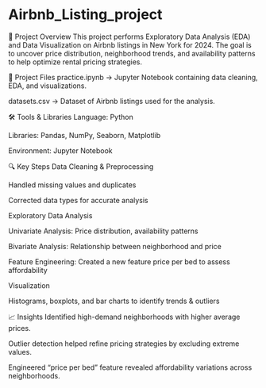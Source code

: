 # Airbnb_Listing_project
📌 Project Overview
This project performs Exploratory Data Analysis (EDA) and Data Visualization on Airbnb listings in New York for 2024. The goal is to uncover price distribution, neighborhood trends, and availability patterns to help optimize rental pricing strategies.

📂 Project Files
practice.ipynb → Jupyter Notebook containing data cleaning, EDA, and visualizations.

datasets.csv → Dataset of Airbnb listings used for the analysis.

🛠️ Tools & Libraries
Language: Python

Libraries: Pandas, NumPy, Seaborn, Matplotlib

Environment: Jupyter Notebook

🔍 Key Steps
Data Cleaning & Preprocessing

Handled missing values and duplicates

Corrected data types for accurate analysis

Exploratory Data Analysis

Univariate Analysis: Price distribution, availability patterns

Bivariate Analysis: Relationship between neighborhood and price

Feature Engineering: Created a new feature price per bed to assess affordability

Visualization

Histograms, boxplots, and bar charts to identify trends & outliers

📈 Insights
Identified high-demand neighborhoods with higher average prices.

Outlier detection helped refine pricing strategies by excluding extreme values.

Engineered “price per bed” feature revealed affordability variations across neighborhoods.
